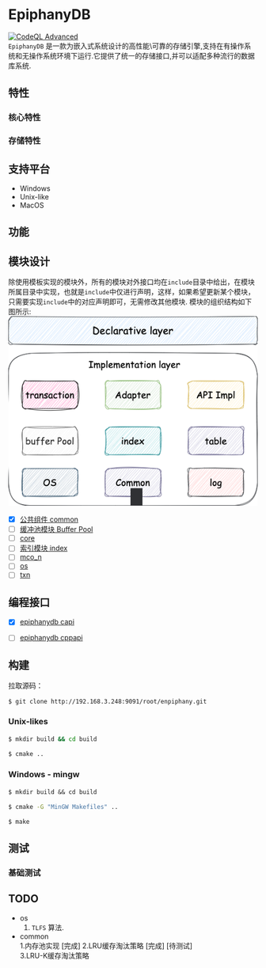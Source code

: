 # EpiphanyDB


[![CodeQL Advanced](https://github.com/ULis3h/epiphanyDB/actions/workflows/codeql.yml/badge.svg?event=status)](https://github.com/ULis3h/epiphanyDB/actions/workflows/codeql.yml)  
`EpiphanyDB` 是一款为嵌入式系统设计的高性能\可靠的存储引擎,支持在有操作系统和无操作系统环境下运行.它提供了统一的存储接口,并可以适配多种流行的数据库系统.

## 特性

### 核心特性

### 存储特性

## 支持平台
- Windows
- Unix-like
- MacOS


## 功能

## 模块设计
除使用模板实现的模块外，所有的模块对外接口均在`include`目录中给出，在模块所属目录中实现，也就是`include`中仅进行声明，这样，如果希望更新某个模块，只需要实现`include`中的对应声明即可，无需修改其他模块. 模块的组织结构如下图所示:
![img](docs/assets/module_arch.png)


* [X] [公共组件 common](docs/design/common/README.md)
* [ ] [缓冲池模块 Buffer Pool](docs/design/pager/README.md)
* [ ] [core](docs/design/core/README.md)
* [ ] [索引模块 index](docs/design/index/README.md)
* [ ] [mco_n](docs/design/mco_n/README.md)
* [ ] [os](docs/design/os/README.md)
* [ ] [txn](docs/design/txn/README.md)

## 编程接口

* [X] [epiphanydb capi](docs/user/user_capi.md)
* [ ] [epiphanydb cppapi](docs/user/user_cppapi.md)


## 构建

拉取源码：
```
$ git clone http://192.168.3.248:9091/root/enpiphany.git
```

### Unix-likes
```bash
$ mkdir build && cd build
```
```bash
$ cmake ..
```


### Windows - mingw
```
$ mkdir build && cd build
```

```cmd
$ cmake -G "MinGW Makefiles" ..
```

```
$ make
```

## 测试

### 基础测试

## TODO

- os  
  1. `TLFS` 算法.  
- common  
  1.内存池实现 [完成] 
  2.LRU缓存淘汰策略  [完成] [待测试]  
  3.LRU-K缓存淘汰策略
